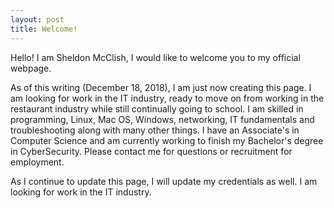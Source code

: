 ```yaml
---
layout: post
title: Welcome!
---
```

Hello! I am Sheldon McClish, I would like to welcome you to my official webpage.

As of this writing (December 18, 2018), I am just now creating this page. I am looking for work in the IT industry, ready to move on from working in the restaurant industry while still continually going to school. I am skilled in programming, Linux, Mac OS, Windows, networking, IT fundamentals and troubleshooting along with many other things. I have an Associate's in Computer Science and am currently working to finish my Bachelor's degree in CyberSecurity. Please contact me for questions or recruitment for employment.

As I continue to update this page, I will update my credentials as well. I am looking for work in the IT industry.

<!-- #Next you can update your site name, avatar and other options using the _config.yml file in the root of your repository (shown #below).

<!--#![_config.yml]({{ site.baseurl }}/images/config.png)

<!--#The easiest way to make your first post is to edit this one. Go into /_posts/ and update the Hello World markdown file. For more #instructions head over to the [Jekyll Now repository](https://github.com/barryclark/jekyll-now) on GitHub.-->
